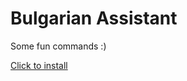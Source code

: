 # Bulgarian Assistant
Some fun commands :)

[Click to install](https://discord.com/oauth2/authorize?client_id=1276797546018377728)
